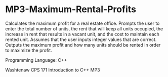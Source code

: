 # MP3-Maximum-Rental-Profits

Calculates the maximum profit for a real estate office. Prompts the user to enter the total number of units, the rent that will keep all units occupied, the increase in rent that results in a vacant unit, and the cost to maintain each rented unit. Assumes that the user inputs integer values that are correct. Outputs the maximum profit and how many units should be rented in order to maximize the profit.

Programming Language: C++

Washtenaw CPS 171 Introduction to C++ MP3
